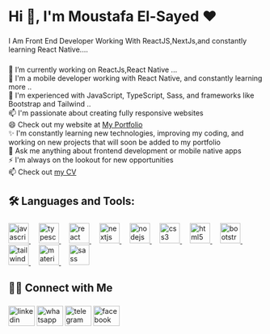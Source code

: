 <h1 align="left">Hi 👋, I'm Moustafa El-Sayed ♥</h1>

###


###

<p align="left">I Am Front End Developer Working With ReactJS,NextJs,and constantly learning React Native....</p>

###

<p align="left">🔭 I’m currently working on ReactJs,React Native ...<br>📱 I'm a mobile developer working with React Native, and constantly learning more ..<br>🌱 I'm experienced with JavaScript, TypeScript, Sass, and frameworks like Bootstrap and Tailwind ..<br>📫 I'm passionate about creating fully responsive websites<br>😄 Check out my website at <a href="https://github.com/Moustafa-Elsayed" target="_blank" rel="noopener noreferrer"> My Portfolio</a>  <br>✨ I'm constantly learning new technologies, improving my coding, and working on new projects that will soon be added to my portfolio<br>💬 Ask me anything about frontend development or mobile native apps<br>⚡ I'm always on the lookout for new opportunities<br>📫 Check out  <a href="https://docs.google.com/document/d/1yKSpkyB-qzQZYteOViwTI3i9Oz-IpnVXROZrN-vLK3w/edit" target="_blank" rel="noopener noreferrer"> my CV</a>
</p>

###

<h2 align="left">🛠️  Languages and Tools:</h2>

###

<div align="left">
  <a href="https://developer.mozilla.org/en-US/docs/Web/JavaScript">
    <img src="https://cdn.jsdelivr.net/gh/devicons/devicon/icons/javascript/javascript-original.svg" height="40" alt="javascript logo" />
  </a>
  <img width="12" />
  <a href="https://www.typescriptlang.org/">
    <img src="https://cdn.jsdelivr.net/gh/devicons/devicon/icons/typescript/typescript-original.svg" height="40" alt="typescript logo" />
  </a>
  <img width="12" />
  <a href="https://reactjs.org/">
    <img src="https://cdn.jsdelivr.net/gh/devicons/devicon/icons/react/react-original.svg" height="40" alt="react logo" />
  </a>
  <img width="12" />
  <a href="https://nextjs.org/">
    <img src="https://cdn.jsdelivr.net/gh/devicons/devicon/icons/nextjs/nextjs-original.svg" height="40" alt="nextjs logo" />
  </a>
  <img width="12" />
  <a href="https://nodejs.org/">
    <img src="https://cdn.jsdelivr.net/gh/devicons/devicon/icons/nodejs/nodejs-original.svg" height="40" alt="nodejs logo" />
  </a>
  <img width="12" />
  <a href="https://developer.mozilla.org/en-US/docs/Web/CSS">
    <img src="https://cdn.jsdelivr.net/gh/devicons/devicon/icons/css3/css3-original.svg" height="40" alt="css3 logo" />
  </a>
  <img width="12" />
  <a href="https://developer.mozilla.org/en-US/docs/Web/HTML">
    <img src="https://cdn.jsdelivr.net/gh/devicons/devicon/icons/html5/html5-original.svg" height="40" alt="html5 logo" />
  </a>
  <img width="12" />
  <a href="https://getbootstrap.com/">
    <img src="https://cdn.jsdelivr.net/gh/devicons/devicon/icons/bootstrap/bootstrap-original.svg" height="40" alt="bootstrap logo" />
  </a>
  <img width="12" />
  <a href="https://tailwindcss.com/">
    <img src="https://cdn.jsdelivr.net/gh/devicons/devicon/icons/tailwindcss/tailwindcss-original-wordmark.svg" height="40" alt="tailwindcss logo" />
  </a>
  <img width="12" />
  <a href="https://material-ui.com/">
    <img src="https://cdn.jsdelivr.net/gh/devicons/devicon/icons/materialui/materialui-original.svg" height="40" alt="materialui logo" />
  </a>
  <img width="12" />
  <a href="https://sass-lang.com/">
    <img src="https://cdn.jsdelivr.net/gh/devicons/devicon/icons/sass/sass-original.svg" height="40" alt="sass logo" />
  </a>
</div>




###

<h2 align="left">🤝🏻  Connect with Me</h2>

###

<div align="left">
  <a href="https://www.linkedin.com/"><img src="https://raw.githubusercontent.com/maurodesouza/profile-readme-generator/master/src/assets/icons/social/linkedin/default.svg" width="52" height="40" alt="linkedin logo" /></a>
 <a href="https://wa.me/201002602130"><img src="https://raw.githubusercontent.com/maurodesouza/profile-readme-generator/master/src/assets/icons/social/whatsapp/default.svg" width="52" height="40" alt="whatsapp logo" /></a>
  <a href="https://t.me/01002602130"><img src="https://raw.githubusercontent.com/maurodesouza/profile-readme-generator/master/src/assets/icons/social/telegram/default.svg" width="52" height="40" alt="telegram logo" /></a>
  <a href="https://www.facebook.com/"><img src="https://raw.githubusercontent.com/maurodesouza/profile-readme-generator/master/src/assets/icons/social/facebook/default.svg" width="52" height="40" alt="facebook logo" /></a>
</div>


###
